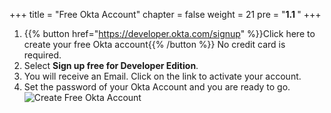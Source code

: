 +++
title = "Free Okta Account"
chapter = false
weight = 21
pre = "<b>1.1 </b>"
+++
1. {{% button href="https://developer.okta.com/signup" %}}Click here to create your free Okta account{{% /button %}} No credit card is required.
2. Select **Sign up free for Developer Edition**.
2. You will receive an Email. Click on the link to activate your account.
3. Set the password of your Okta Account and you are ready to go.
![Create Free Okta Account](/images/10_create_okta_account.png)

